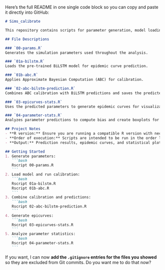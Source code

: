 Here’s the full README in one single code block so you can copy and paste it directly into GitHub:

````markdown
# Sims_calibrate

This repository contains scripts for parameter generation, model loading, calibration, prediction, and analysis for epidemic simulation studies.

## File Descriptions

### `00-params.R`
Generates the simulation parameters used throughout the analysis.

### `01a-bilstm.R`
Loads the pre-trained BiLSTM model for epidemic curve prediction.

### `01b-abc.R`
Applies Approximate Bayesian Computation (ABC) for calibration.

### `02-abc-bilstm-prediction.R`
Combines ABC calibration with BiLSTM predictions and saves the predicted results.

### `03-epicurves-stats.R`
Uses the predicted parameters to generate epidemic curves for visualization and analysis.

### `04-parameter-stats.R`
Analyzes parameter predictions to compute bias and create boxplots for parameter distributions.

## Project Notes
- **R version:** Ensure you are running a compatible R version with necessary packages installed before running the scripts.
- **Order of execution:** Scripts are intended to be run in the order listed above for consistent results.
- **Output:** Prediction results, epidemic curves, and statistical plots are saved to the designated output folders as defined in the scripts.

## Getting Started
1. Generate parameters:
   ```bash
   Rscript 00-params.R
   ```
2. Load model and run calibration:
   ```bash
   Rscript 01a-bilstm.R
   Rscript 01b-abc.R
   ```
3. Combine calibration and predictions:
   ```bash
   Rscript 02-abc-bilstm-prediction.R
   ```
4. Generate epicurves:
   ```bash
   Rscript 03-epicurves-stats.R
   ```
5. Analyze parameter statistics:
   ```bash
   Rscript 04-parameter-stats.R
   ```
````

If you want, I can now **add the `.gitignore` entries for the files you showed** so they are excluded from Git commits.
Do you want me to do that now?

